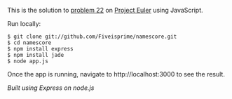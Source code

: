 This is the solution to [problem 22](http://projecteuler.net/problem=22) on [Project Euler](http://projecteuler.net) using JavaScript.

Run locally:

```
$ git clone git://github.com/Fiveisprime/namescore.git
$ cd namescore
$ npm install express
$ npm install jade
$ node app.js
```

Once the app is running, navigate to http://localhost:3000 to see the result.

_Built using Express on node.js_

